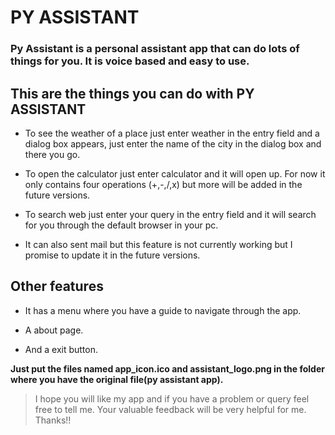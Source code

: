 # PY ASSISTANT

### Py Assistant is a personal assistant app that can do lots of things for you. It is voice based and easy to use.

## This are the things you can do with PY ASSISTANT


- To see the weather of a place just enter weather in the entry field and a dialog box appears, just enter the name of the city in the dialog box and there you go.

- To open the calculator just enter calculator and it will open up. For now it only contains four operations (+,-,/,x) but more will be added in the future versions.

- To search web just enter your query in the entry field and it will search for you through the default browser in your pc.

- It can also sent mail but this feature is not currently working but I promise to update it in the future versions.

## Other features

- It has a menu where you have a guide to navigate through the app.

- A about page.

- And a exit button.


**Just put the files named app_icon.ico and assistant_logo.png in the folder where you have the original file(py assistant app).**

>I hope you will like my app and if you have a problem or query feel free to tell me. Your valuable feedback will be very helpful for me. Thanks!!